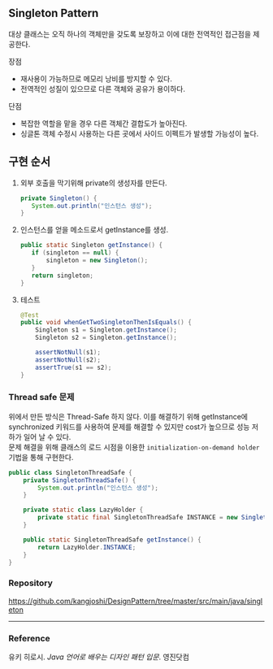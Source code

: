 ## Singleton Pattern
대상 클래스는 오직 하나의 객체만을 갖도록 보장하고 이에 대한 전역적인 접근점을 제공한다.

장점
- 재사용이 가능하므로 메모리 낭비를 방지할 수 있다.
- 전역적인 성질이 있으므로 다른 객체와 공유가 용이하다.

단점
- 복잡한 역할을 맡을 경우 다른 객체간 결합도가 높아진다.
- 싱글톤 객체 수정시 사용하는 다른 곳에서 사이드 이펙트가 발생할 가능성이 높다.

## 구현 순서
1. 외부 호출을 막기위해 private의 생성자를 만든다.
    ```java
    private Singleton() {
       System.out.println("인스턴스 생성");
    }
    ```
1. 인스턴스를 얻을 메소드로서 getInstance를 생성.
    ```java
    public static Singleton getInstance() {
       if (singleton == null) {
           singleton = new Singleton();
       }
       return singleton;
    }
    ```
1. 테스트
    ```java
    @Test
    public void whenGetTwoSingletonThenIsEquals() {
        Singleton s1 = Singleton.getInstance();
        Singleton s2 = Singleton.getInstance();

        assertNotNull(s1);
        assertNotNull(s2);
        assertTrue(s1 == s2);
    }
    ```
   
### Thread safe 문제
위에서 만든 방식은 Thread-Safe 하지 않다. 이를 해결하기 위해 getInstance에 synchronized 키워드를 사용하여 문제를 해결할 수 있지만 cost가 높으므로 성능 저하가 일어 날 수 있다.  
문제 해결을 위해 클래스의 로드 시점을 이용한 `initialization-on-demand holder` 기법을 통해 구현한다.
```java
public class SingletonThreadSafe {
    private SingletonThreadSafe() {
        System.out.println("인스턴스 생성");
    }

    private static class LazyHolder {
        private static final SingletonThreadSafe INSTANCE = new SingletonThreadSafe();
    }

    public static SingletonThreadSafe getInstance() {
        return LazyHolder.INSTANCE;
    }
}
```
   
   

### Repository
https://github.com/kangjoshi/DesignPattern/tree/master/src/main/java/singleton

---
### Reference
유키 히로시. _Java 언어로 배우는 디자인 패턴 입문_. 영진닷컴  